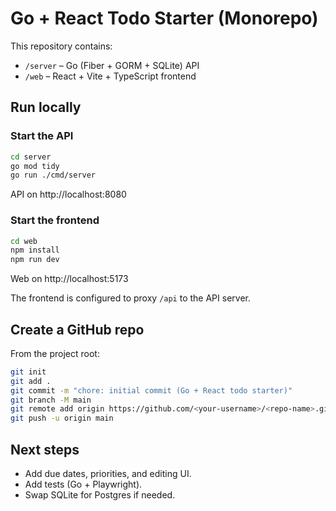 # Go + React Todo Starter (Monorepo)

This repository contains:
- `/server` – Go (Fiber + GORM + SQLite) API
- `/web` – React + Vite + TypeScript frontend

## Run locally

### Start the API
```bash
cd server
go mod tidy
go run ./cmd/server
```
API on http://localhost:8080

### Start the frontend
```bash
cd web
npm install
npm run dev
```
Web on http://localhost:5173

The frontend is configured to proxy `/api` to the API server.

## Create a GitHub repo

From the project root:
```bash
git init
git add .
git commit -m "chore: initial commit (Go + React todo starter)"
git branch -M main
git remote add origin https://github.com/<your-username>/<repo-name>.git
git push -u origin main
```

## Next steps

- Add due dates, priorities, and editing UI.
- Add tests (Go + Playwright).
- Swap SQLite for Postgres if needed.
